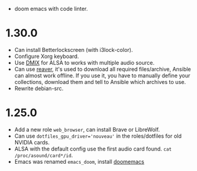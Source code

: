 + doom emacs with code linter.

1.30.0
======

* Can install Betterlockscreen (with i3lock-color).
* Configure Xorg keyboard.
* Use [DMIX](https://github.com/opensrc/alsa/blob/master/lib/md/Dmix.md) for ALSA to works with multiple audio source.
* Can use [reaver](https://github.com/szorfein/reaver), it's used to download
  all required files/archive, Ansible can almost work offline. If you use it, you have
  to manually define your collections, download them and tell to Ansible which archives to use.
* Rewrite debian-src.

1.25.0
======

+ Add a new role `web_browser`, can install Brave or LibreWolf.
+ Can use `dotfiles_gpu_driver='nouveau'` in the roles/dotfiles for old NVIDIA
  cards.
+ ALSA with the default config use the first audio card found. `cat
  /proc/asound/card*/id`.
+ Emacs was renamed `emacs_doom`, install [doomemacs](https://github.com/doomemacs/doomemacs)
